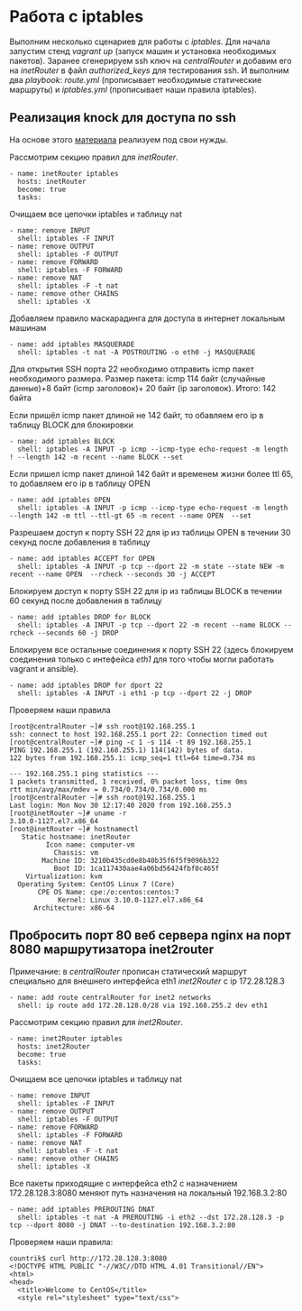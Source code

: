 # Работа с iptables

Выполним несколько сценариев для работы с *iptables*. Для начала запустим стенд *vagrant up* (запуск машин и установка необходимых пакетов). Заранее сгенерируем ssh ключ на *centralRouter* и добавим его на *inetRouter* в файл *authorized_keys* для тестирования ssh. И выполним два *playbook*: *route.yml* (прописывает необходимые статические маршруты) и *iptables.yml* (прописывает наши правила iptables). 


## Реализация knock для доступа по ssh

На основе этого [материала](http://virtualpath.blogspot.com/2011/04/iptables-mail-http.html) реализуем под свои нужды.

Рассмотрим секцию правил для *inetRouter*.

	- name: inetRouter iptables
	  hosts: inetRouter
	  become: true
	  tasks:

Очищаем все цепочки iptables и таблицу nat

    - name: remove INPUT
      shell: iptables -F INPUT
    - name: remove OUTPUT
      shell: iptables -F OUTPUT
    - name: remove FORWARD
      shell: iptables -F FORWARD
    - name: remove NAT
      shell: iptables -F -t nat
    - name: remove other CHAINS
      shell: iptables -X


Добавляем правило маскарадинга для доступа в интернет локальным машинам

    - name: add iptables MASQUERADE
      shell: iptables -t nat -A POSTROUTING -o eth0 -j MASQUERADE

Для открытия SSH порта 22 необходимо отправить icmp пакет необходимого размера. Размер пакета: icmp 114 байт (случайные данные)+8 байт (icmp заголовок)+ 20 байт (ip заголовок). Итого: 142 байта

Если пришёл icmp пакет длиной не 142 байт, то обавляем его ip в таблицу BLOCK для блокировки

    - name: add iptables BLOCK
      shell: iptables -A INPUT -p icmp --icmp-type echo-request -m length ! --length 142 -m recent --name BLOCK --set

Если пришел icmp пакет длиной 142 байт и временем жизни более ttl 65, то добавляем его ip в таблицу OPEN

    - name: add iptables OPEN
      shell: iptables -A INPUT -p icmp --icmp-type echo-request -m length   --length 142 -m ttl --ttl-gt 65 -m recent --name OPEN  --set

Разрешаем доступ к порту SSH 22 для ip из таблицы OPEN в течении 30 секунд после добавления в таблицу

    - name: add iptables ACCEPT for OPEN
      shell: iptables -A INPUT -p tcp --dport 22 -m state --state NEW -m recent --name OPEN  --rcheck --seconds 30 -j ACCEPT

Блокируем доступ к порту SSH 22 для ip из таблицы BLOCK в течении 60 секунд после добавления в таблицу

    - name: add iptables DROP for BLOCK
      shell: iptables -A INPUT -p tcp --dport 22 -m recent --name BLOCK --rcheck --seconds 60 -j DROP

Блокируем все остальные соединения к порту SSH 22 (здесь блокируем соединения только с интефейса *eth1* для того чтобы могли работать vagrant и ansible).

	- name: add iptables DROP for dport 22
	  shell: iptables -A INPUT -i eth1 -p tcp --dport 22 -j DROP

Проверяем наши правила

	[root@centralRouter ~]# ssh root@192.168.255.1
	ssh: connect to host 192.168.255.1 port 22: Connection timed out
	[root@centralRouter ~]# ping -c 1 -s 114 -t 89 192.168.255.1
	PING 192.168.255.1 (192.168.255.1) 114(142) bytes of data.
	122 bytes from 192.168.255.1: icmp_seq=1 ttl=64 time=0.734 ms

	--- 192.168.255.1 ping statistics ---
	1 packets transmitted, 1 received, 0% packet loss, time 0ms
	rtt min/avg/max/mdev = 0.734/0.734/0.734/0.000 ms
	[root@centralRouter ~]# ssh root@192.168.255.1
	Last login: Mon Nov 30 12:17:40 2020 from 192.168.255.3
	[root@inetRouter ~]# uname -r
	3.10.0-1127.el7.x86_64
	[root@inetRouter ~]# hostnamectl
	   Static hostname: inetRouter
	         Icon name: computer-vm
	           Chassis: vm
	        Machine ID: 3210b435cd0e8b40b35f6f5f9096b322
	           Boot ID: 1ca117430aae4a06bd56424fbf0c465f
	    Virtualization: kvm
	  Operating System: CentOS Linux 7 (Core)
	       CPE OS Name: cpe:/o:centos:centos:7
	            Kernel: Linux 3.10.0-1127.el7.x86_64
	      Architecture: x86-64

## Пробросить порт 80 веб сервера nginx на порт 8080 маршрутизатора inet2router

Примечание: в *centralRouter* прописан статический маршрут специально для внешнего интерфейса eth1 *inet2Router* с ip 172.28.128.3

	- name: add route centralRouter for inet2 networks
	  shell: ip route add 172.28.128.0/28 via 192.168.255.2 dev eth1

Рассмотрим секцию правил для *inet2Router*.

	- name: inet2Router iptables
	  hosts: inet2Router
	  become: true
	  tasks:

Очищаем все цепочки iptables и таблицу nat

    - name: remove INPUT
      shell: iptables -F INPUT
    - name: remove OUTPUT
      shell: iptables -F OUTPUT
    - name: remove FORWARD
      shell: iptables -F FORWARD
    - name: remove NAT
      shell: iptables -F -t nat
    - name: remove other CHAINS
      shell: iptables -X

Все пакеты приходящие с интерфейса eth2 с назначением 172.28.128.3:8080 меняют путь назначения на локальный 192.168.3.2:80 

    - name: add iptables PREROUTING DNAT 
      shell: iptables -t nat -A PREROUTING -i eth2 --dst 172.28.128.3 -p tcp --dport 8080 -j DNAT --to-destination 192.168.3.2:80

Проверяем наши правила:

	countrik$ curl http://172.28.128.3:8080
	<!DOCTYPE HTML PUBLIC "-//W3C//DTD HTML 4.01 Transitional//EN">
	<html>
	<head>
	  <title>Welcome to CentOS</title>
	  <style rel="stylesheet" type="text/css"> 
